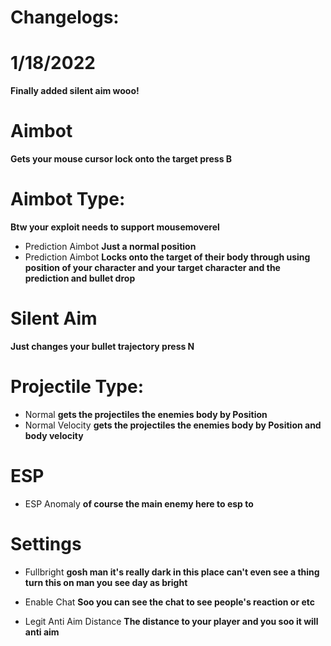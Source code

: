 # Changelogs:
# 1/18/2022

**Finally added silent aim wooo!**

# Aimbot
**Gets your mouse cursor lock onto the target press B**

# Aimbot Type:
**Btw your exploit needs to support mousemoverel**

- Prediction Aimbot **Just a normal position**
- Prediction Aimbot **Locks onto the target of their body through using position of your character and your target character and the prediction and bullet drop**

# Silent Aim
**Just changes your bullet trajectory press N**

# Projectile Type:

- Normal **gets the projectiles the enemies body by Position**
- Normal Velocity **gets the projectiles the enemies body by Position and body velocity**

# ESP
- ESP Anomaly **of course the main enemy here to esp to**

# Settings
- Fullbright **gosh man it's really dark in this place can't even see a thing turn this on man you see day as bright**
- Enable Chat **Soo you can see the chat to see people's reaction or etc**

- Legit Anti Aim Distance **The distance to your player and you soo it will anti aim**
